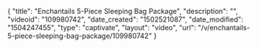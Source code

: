 {
    "title": "Enchantails 5-Piece Sleeping Bag Package",
    "description": "",
    "videoid": "109980742",
    "date_created": "1502521087",
    "date_modified": "1504247455",
    "type": "captivate",
    "layout": "video",
    "url": "\/v\/enchantails-5-piece-sleeping-bag-package\/109980742"
}